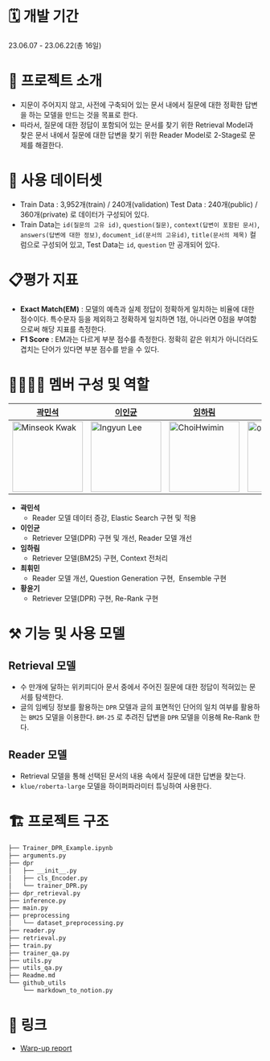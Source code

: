 # 🗓️ 개발 기간

23.06.07 - 23.06.22(총 16일)

# 📄 프로젝트 소개

- 지문이 주어지지 않고, 사전에 구축되어 있는 문서 내에서 질문에 대한 정확한 답변을 하는 모델을 만드는 것을 목표로 한다.
- 따라서, 질문에 대한 정답이 포함되어 있는 문서를 찾기 위한 Retrieval Model과 찾은 문서 내에서 질문에 대한 답변을 찾기 위한 Reader Model로 2-Stage로 문제를 해결한다.

# 💽 사용 데이터셋

- Train Data : 3,952개(train) / 240개(validation)
Test Data : 240개(public) / 360개(private) 로 데이터가 구성되어 있다.
- Train Data는 `id(질문의 고유 id)`, `question(질문)`, `context(답변이 포함된 문서)`, `answers(답변에 대한 정보)`, `document_id(문서의 고유id)`, `title(문서의 제목)` 컬럼으로 구성되어 있고, 
Test Data는 `id`, `question` 만 공개되어 있다.

# 📋평가 지표

- **Exact Match(EM)** : 모델의 예측과 실제 정답이 정확하게 일치하는 비율에 대한 점수이다. 특수문자 등을 제외하고 정확하게 일치하면 1점, 아니라면 0점을 부여함으로써 해당 지표를 측정한다.
- **F1 Score** : EM과는 다르게 부분 점수를 측정한다. 정확히 같은 위치가 아니더라도 겹치는 단어가 있다면 부분 점수를 받을 수 있다.

# 👨‍👨‍👧‍👧 멤버 구성 및 역할

| [곽민석](https://github.com/kms7530) | [이인균](https://github.com/lig96) | [임하림](https://github.com/halimx2) | [최휘민](https://github.com/ChoiHwimin) | [황윤기](https://github.com/dbsrlskfdk) |
| --- | --- | --- | --- | --- |
| <img src="https://avatars.githubusercontent.com/u/6489395" width="140px" height="140px" title="Minseok Kwak" /> | <img src="https://avatars.githubusercontent.com/u/126560547" width="140px" height="140px" title="Ingyun Lee" /> | <img src="https://ca.slack-edge.com/T03KVA8PQDC-U04RK3E8L3D-ebbce77c3928-512" width="140px" height="140px" title="ChoiHwimin" /> | <img src="https://avatars.githubusercontent.com/u/102031218?v=4" width="140px" height="140px" title="이름" /> | <img src="https://avatars.githubusercontent.com/u/4418651?v=4" width="140px" height="140px" title="yungi" /> |
- **곽민석**
    - Reader 모델 데이터 증강, Elastic Search 구현 및 적용
- **이인균**
    - Retriever 모델(DPR) 구현 및 개선, Reader 모델 개선
- **임하림**
    - Retriever 모델(BM25) 구현, Context 전처리
- **최휘민**
    - Reader 모델 개선, Question Generation 구현,  Ensemble 구현
- **황윤기**
    - Retriever 모델(DPR) 구현, Re-Rank 구현

# ⚒️ 기능 및 사용 모델

## Retrieval 모델

- 수 만개에 달하는 위키피디아 문서 중에서 주어진 질문에 대한 정답이 적혀있는 문서를 탐색한다.
- 글의 임베딩 정보를 활용하는 `DPR` 모델과 글의 표면적인 단어의 일치 여부를 활용하는 `BM25` 모델을 이용한다. `BM-25` 로 추려진 답변을 `DPR` 모델을 이용해 Re-Rank 한다.

## Reader 모델

- Retrieval 모델을 통해 선택된 문서의 내용 속에서 질문에 대한 답변을 찾는다.
- `klue/roberta-large` 모델을 하이퍼파라미터 튜닝하여 사용한다.

# 🏗️ 프로젝트 구조

```bash
├── Trainer_DPR_Example.ipynb
├── arguments.py       
├── dpr
│   ├── __init__.py
│   ├── cls_Encoder.py 
│   └── trainer_DPR.py 
├── dpr_retrieval.py   
├── inference.py       
├── main.py            
├── preprocessing
│   └── dataset_preprocessing.py
├── reader.py
├── retrieval.py
├── train.py
├── trainer_qa.py
├── utils.py
├── utils_qa.py
├── Readme.md
└── github_utils
    └── markdown_to_notion.py
```

# 🔗 링크

- [Warp-up report](assets/docs/NLP_04_Wrap-Up_Report_MRC.pdf)

